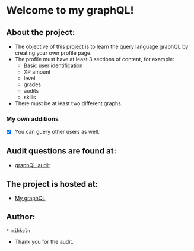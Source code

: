 # Welcome to my graphQL!

## About the project:
* The objective of this project is to learn the query language graphQL by creating your own profile page.
* The profile must have at least 3 sections of content, for example:
    * Basic user identification
    * XP amount
    * level
    * grades
    * audits
    * skills
* There must be at least two different graphs.

### My own additions
- [x] You can guery other users as well.

## Audit questions are found at:
* [graphQL audit](https://github.com/01-edu/public/tree/master/subjects/graphql/audit)

## The project is hosted at:
* [My graphQL](https://mihkel000.github.io/)

## Author:
    * mihkeln

* Thank you for the audit.